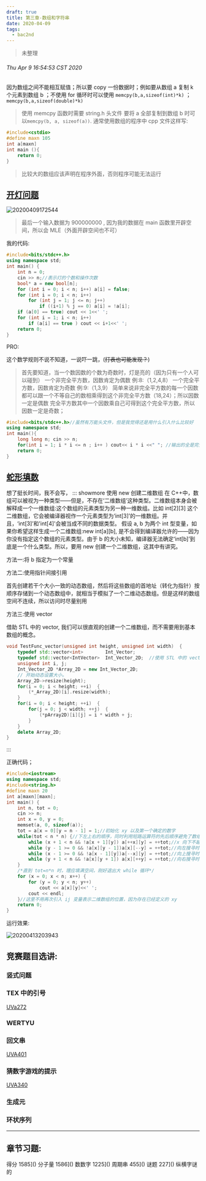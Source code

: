 ```yaml
---
draft: true
title: 第三章-数组和字符串
date: 2020-04-09
tags:
  - bac2nd
---
```


>未整理 
<!-- more -->

###### Thu Apr 9 16:54:53 CST 2020

因为数组之间不能相互赋值；所以要 copy 一份数据时；例如要从数组 a 复制 k 个元素到数组 b ；不使用 for 循环时可以使用 
`memcpy(b,a,sizeof(int)*k)` ； `memcpy(b,a,sizeof(double)*k)` 

> 使用 memcpy 函数时需要 string.h 头文件 要将 a 全部复制到数组 b 时可以`memcpy(b, a, sizeof(a))`.
通常使用数组的程序中
cpp 文件这样写:

```cpp
#include<cstdio>
#define maxn 105
int a[maxn]
int main (){
    return 0;
}
```
>比较大的数组应该声明在程序外面，否则程序可能无法运行

## [开灯问题](https://www.luogu.com.cn/problem/P1876)  

![20200409172544](https://raw.githubusercontent.com/fengwei2002/Pictures_02/master/img/20200409172544.png)
>最后一个输入数据为 900000000 , 因为我的数据在 main 函数里开辟空间，所以会 MLE（外面开辟空间也不可）

我的代码:
``` cpp
#include<bits/stdc++.h>
using namespace std;
int main() {
	int n = 0;
	cin >> n;//表示灯的个数和操作次数
	bool* a = new bool[n];
	for (int i = 0; i < n; i++) a[i] = false;
	for (int i = 0; i < n; i++)
		for (int j = 1; j <= n; j++)
			if ((i+1) % j == 0) a[i] = !a[i];
	if (a[0] == true) cout << 1<<' ';
	for (int i = 1; i < n; i++)
		if (a[i] == true ) cout << i+1<<' ';
	return 0;
}
```

PRO:

这个数学规则不说不知道，一说吓一跳，(~~打表也可能发现？~~)

> 首先要知道，当一个数因数的个数为奇数时，灯是亮的（因为只有一个人可以碰到）
> 一个非完全平方数，因数肯定为偶数 例:8:（1,2,4,8）
> 一个完全平方数，因数肯定为奇数 例:9:（1,3,9）
> 简单来说非完全平方数的每一个因数都可以跟一个不等自己的数相乘得到这个非完全平方数（18,24）；所以因数一定是偶数
> 完全平方数其中一个因数乘自己可得到这个完全平方数，所以因数一定是奇数；

``` cpp
#include<bits/stdc++.h>//虽然有万能头文件，但是我觉得还是用什么引入什么比较好
using namespace std;
int main(){
    long long n; cin >> n;
    for(int i = 1; i * i <= n ; i++ ) cout<< i * i <<" "; //输出的全是完全平方数
    return 0;
}
```

## [蛇形填数](https://vjudge.net/problem/%E8%AE%A1%E8%92%9C%E5%AE%A2-T1410)

想了挺长时间，我不会写，
::: showmore 使用 new 创建二维数组
在 C++中，数组可以被视为一种类型——但是，不存在‘二维数组’这种类型。二维数组本身会被解释成一个一维数组:这个数组的元素类型为另一种一维数组。比如 int[2][3] 这个二维数组，它会被编译器视作一个元素类型为‘int[3]’的一维数组。并且，‘int[3]’和'int[4]'会被当成不同的数据类型。
假设 a, b 为两个 int 型变量，如果你希望这样生成一个二维数组:new int[a][b], 是不会得到编译器允许的——因为你没有指定这个数组的元素类型。由于 b 的大小未知，编译器无法确定‘int[b]’到底是一个什么类型。所以，要用 new 创建一个二维数组，这其中有讲究。

方法一:将 b 指定为一个常量

方法二:使用指针间接引用

首先创建若干个大小一致的动态数组，然后将这些数组的首地址（转化为指针）按顺序存储到一个动态数组中，就相当于模拟了一个二维动态数组。但是这样的数组空间不连续，所以访问时尽量别用

方法三:使用 vector

借助 STL 中的 vector, 我们可以很直观的创建一个二维数组，而不需要用到基本数组的概念。
```cpp
void TestFunc_vector(unsigned int height, unsigned int width)  {  
    typedef std::vector<int>        Int_Vector;  
    typedef std::vector<IntVector>  Int_Vector_2D;  //使用 STL 中的 vector 进行定义
    unsigned int i, j;  
    Int_Vector_2D *Array_2D = new Int_Vector_2D;  
    // 开始动态设置大小。
    Array_2D->resize(height);
    for(i = 0; i < height; ++i)  {
        (*_Array_2D)[i].resize(width);  
    }
    for(i = 0; i < height; ++i)  {
        for(j = 0; j < width; ++j)  {
            (*pArray2D)[i][j] = i * width + j;  
        }  
    }
    delete Array_2D;  
}  
```
:::

正确代码；
``` cpp
#include<iostream>
using namespace std;
#include<string.h>
#define maxn 20
int a[maxn][maxn];
int main() {
    int n, tot = 0;
    cin >> n;
    int x = 0, y = 0;
    memset(a, 0, sizeof(a));
    tot = a[x = 0][y = n - 1] = 1;//初始化 xy 以及第一个确定的数字
    while(tot < n * n) {//下左上右的顺序，同时利用短路运算符的先后顺序避免了数组的越界访问
        while (x + 1 < n && !a[x + 1][y]) a[++x][y] = ++tot;//x 向下不越界并且下一项是 0，就往下衍生一格，直到不满足条件退出
        while (y - 1 >= 0 && !a[x][y - 1])a[x][--y] = ++tot;//向左搜寻时，数字 y 不越界 (>=0），并且 a[x][y - 1] 为 0，就往左衍生一格，直到不满足条件退出
        while (x - 1 >= 0 && !a[x - 1][y])a[--x][y] = ++tot;//向上搜寻时，数字 x 不越界 (>= 0），并且 a[x-1][y] 为 0，就往上衍生一格，直到不满足条件退出
        while (y + 1 < n && !a[x][y + 1]) a[x][++y] = ++tot;//向右搜寻时，y 向右不越界并且往右的下一项是 0，就往右衍生一格，直到不满足条件退出
    } 
    /*直到 tot=n*n 时，理应填满空间，刚好退出大 while 循环*/
    for (x = 0; x < n; x++) {
        for (y = 0; y < n; y++)
            cout << a[x][y]<<' ';
        cout << endl;
    }//这里不用再次引入 ij 变量表示二维数组的位置，因为存在已经定义的 xy
    return 0;
}
```

运行效果:

![20200413203943](https://raw.githubusercontent.com/fengwei2002/Pictures_02/master/img/20200413203943.png)

## 竞赛题目选讲:

### 竖式问题



### TEX 中的引号 

[UVa272](https://konng.now.sh/post/suan-fa-xue-xi/uva/uva272.html)

### WERTYU



### 回文串

[UVA401](https://konng.now.sh/post/suan-fa-xue-xi/uva/uva401.html)

### 猜数字游戏的提示

[UVA340](https://konng.now.sh/post/suan-fa-xue-xi/uva/uva340.html)

### 生成元



### 环状序列



***

## 章节习题:

得分 1585]()
分子量 1586]()
数数字 1225]()
周期串 455]()
谜题 227]()
纵横字谜的
